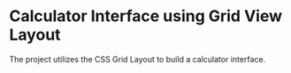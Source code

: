 # Calculator Interface using Grid View Layout

The project utilizes the CSS Grid Layout to build a calculator interface.
